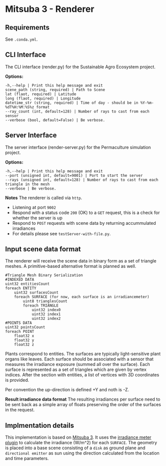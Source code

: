 # Mitsuba 3 - Renderer

## Requirements

See `.conda.yml`.

## CLI Interface

The CLI interface (render.py) for the Sustainable Agro Ecosystem project.

**Options:**
```
-h,--help | Print this help message and exit
scene_path (string, required) | Path to Scene
lat (flaot, required) | Latitude
long (flaot, required) | Longitude
datetime_str (string, required) | Time of day - should be in %Y-%m-%dT%H:%M:%S%z format
--ray_count (int, default=128) | Number of rays to cast from each sensor
--verbose (bool, default=False) | Be verbose.
```

## Server Interface

The server interface (render-server.py) for the Permaculture simulation project.

**Options:**
```
-h,--help | Print this help message and exit
--port (unsigned int, default=9001) | Port to start the server
--rays (unsigned int, default=128) | Number of rays to cast from each triangle in the mesh
--verbose | Be verbose.
```

**Notes**
The renderer is called via `http`.
* Listening at port `9002`
* Respond with a status code `200` (OK) to a `GET` request, this is a check for whether the server is up
* Respond to `POST` requests with scene data by returning accummulated irradiances
* For details please see  `testServer-with-file.py`.

## Input scene data format
The renderer will receive the scene data in binary form as a set of triangle meshes. A primitive-based alternative format is planned as well.
```
#Triangle Mesh Binary Serialization
#INDEXED DATA
uint32 entitiesCount
foreach ENTITY
    uint32 surfacesCount
    foreach SURFACE (for now, each surface is an irradiancemeter)
        uint8 trianglesCount
        foreach TRIANGLE
            uint32 index0
            uint32 index1
            uint32 index2
#POINTS DATA
uint32 pointsCount
foreach POINT
    float32 x
    float32 y
    float32 z
```
Plants correspond to entities. The surfaces are typically light-sensitive plant organs like leaves. Each surface should be associated with a sensor that measures the irradiance exposure (summed all over the surface). Each surface is represented as a set of triangles which are given by vertex indices. After the section with entities, a list of vertices with 3D coordinates is provided.

Per convention the up-direction is defined +Y and noth is -Z.

**Result irradiance data format**
The resulting irradiances per surface need to be sent back as a simple array of floats preserving the order of the surfaces in the request.

## Implmentation details

This implementation is based on [Mitsuba 3](https://www.mitsuba-renderer.org/). It uses the [irradiance meter plugin](https://mitsuba.readthedocs.io/en/stable/src/generated/plugins_sensors.html#irradiance-meter-irradiancemeter) to calculate the irradiance (W/m^2) for each `SURFACE`.
The geometry is placed into a base scene consisting of a `disk` as ground plane and `directional emitter` as sun using the direction calculated from the location and time parameters.